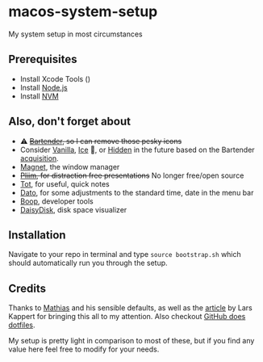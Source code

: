 # macos-system-setup

My system setup in most circumstances

## Prerequisites

* Install Xcode Tools ()
* Install [Node.js](https://nodejs.org/en/)
* Install [NVM](https://github.com/nvm-sh/nvm?tab=readme-ov-file#installing-and-updating)

## Also, don't forget about

* ⚠️ ~~[Bartender](https://www.macbartender.com/), so I can remove those pesky icons~~
* Consider [Vanilla](https://matthewpalmer.net/vanilla/), [Ice](https://github.com/jordanbaird/Ice) 🫥, or [Hidden](https://github.com/dwarvesf/hidden) in the future based on the Bartender [acquisition](https://github.com/orgs/Homebrew/discussions/5427).
* [Magnet](https://itunes.apple.com/us/app/magnet/id441258766?mt=12), the window manager
* ~~[Pliim](https://zehfernandes.github.io/pliim/), for distraction free presentations~~ No longer free/open source
* [Tot](https://apps.apple.com/us/app/tot/id1491071483?mt=12), for useful, quick notes
* [Dato](https://apps.apple.com/us/app/dato/id1470584107?mt=12), for some adjustments to the standard time, date in the menu bar
* [Boop](https://apps.apple.com/us/app/boop/id1518425043?mt=12), developer tools
* [DaisyDisk](https://apps.apple.com/us/app/daisydisk/id411643860?mt=12), disk space visualizer

## Installation

Navigate to your repo in terminal and type `source bootstrap.sh` which should automatically run you through the setup.

## Credits

Thanks to [Mathias](https://github.com/mathiasbynens/dotfiles) and his sensible defaults, as well as the [article](https://medium.com/@webprolific/getting-started-with-dotfiles-43c3602fd789) by Lars Kappert for bringing this all to my attention. Also checkout [GitHub does dotfiles](https://dotfiles.github.io/).

My setup is pretty light in comparison to most of these, but if you find any value here feel free to modify for your needs.
